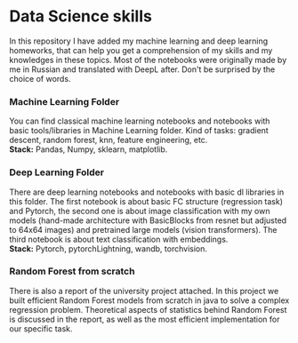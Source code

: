# Data Science skills
In this repository I have added my machine learning and deep learning homeworks, that can help
you get a comprehension of my skills and my knowledges in these topics. Most of the notebooks were originally made by me in Russian and translated with DeepL after. Don't be surprised by the choice of words.

### Machine Learning Folder
You can find classical machine learning notebooks and notebooks with basic tools/libraries in Machine Learning folder. Kind of tasks: gradient descent, random forest, knn, feature engineering, etc.</br>
**Stack:** Pandas, Numpy, sklearn, matplotlib.

### Deep Learning Folder
There are deep learning notebooks and notebooks with basic dl libraries in this folder. The first notebook is about basic FC structure (regression task) and Pytorch, the second one is about image classification with my own models (hand-made architecture with BasicBlocks from resnet but adjusted to 64x64 images) and pretrained large models (vision transformers). The third notebook is about text classification with embeddings. </br>
**Stack:** Pytorch, pytorchLightning, wandb, torchvision.


### Random Forest from scratch
There is also a report of the university project attached. In this project we built efficient Random Forest models from scratch in java to solve a complex regression problem. Theoretical aspects of statistics behind Random Forest is discussed in the report, as well as the most efficient implementation for our specific task. 
